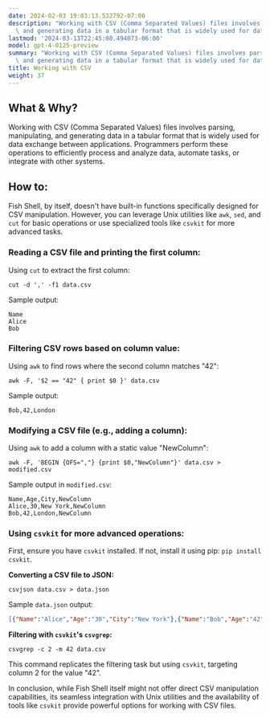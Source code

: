 ```yaml
---
date: 2024-02-03 19:03:13.532792-07:00
description: "Working with CSV (Comma Separated Values) files involves parsing, manipulating,\
  \ and generating data in a tabular format that is widely used for data\u2026"
lastmod: '2024-03-13T22:45:00.494073-06:00'
model: gpt-4-0125-preview
summary: "Working with CSV (Comma Separated Values) files involves parsing, manipulating,\
  \ and generating data in a tabular format that is widely used for data\u2026"
title: Working with CSV
weight: 37
---
```


## What & Why?

Working with CSV (Comma Separated Values) files involves parsing, manipulating, and generating data in a tabular format that is widely used for data exchange between applications. Programmers perform these operations to efficiently process and analyze data, automate tasks, or integrate with other systems.

## How to:

Fish Shell, by itself, doesn't have built-in functions specifically designed for CSV manipulation. However, you can leverage Unix utilities like `awk`, `sed`, and `cut` for basic operations or use specialized tools like `csvkit` for more advanced tasks.

### Reading a CSV file and printing the first column:
Using `cut` to extract the first column:
```fish
cut -d ',' -f1 data.csv
```
Sample output:
```
Name
Alice
Bob
```

### Filtering CSV rows based on column value:
Using `awk` to find rows where the second column matches "42":
```fish
awk -F, '$2 == "42" { print $0 }' data.csv
```
Sample output:
```
Bob,42,London
```

### Modifying a CSV file (e.g., adding a column):
Using `awk` to add a column with a static value "NewColumn":
```fish
awk -F, 'BEGIN {OFS=","} {print $0,"NewColumn"}' data.csv > modified.csv
```
Sample output in `modified.csv`:
```
Name,Age,City,NewColumn
Alice,30,New York,NewColumn
Bob,42,London,NewColumn
```

### Using `csvkit` for more advanced operations:
First, ensure you have `csvkit` installed. If not, install it using pip: `pip install csvkit`.

**Converting a CSV file to JSON:**
```fish
csvjson data.csv > data.json
```
Sample `data.json` output:
```json
[{"Name":"Alice","Age":"30","City":"New York"},{"Name":"Bob","Age":"42","City":"London"}]
```

**Filtering with `csvkit`'s `csvgrep`:**
```fish
csvgrep -c 2 -m 42 data.csv
```
This command replicates the filtering task but using `csvkit`, targeting column 2 for the value "42".

In conclusion, while Fish Shell itself might not offer direct CSV manipulation capabilities, its seamless integration with Unix utilities and the availability of tools like `csvkit` provide powerful options for working with CSV files.
